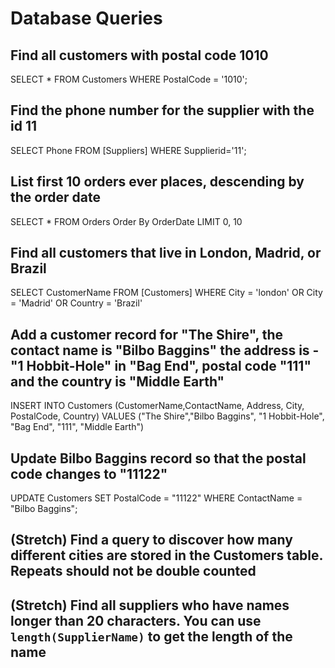 # Database Queries

## Find all customers with postal code 1010
SELECT * FROM Customers WHERE PostalCode = '1010';
## Find the phone number for the supplier with the id 11
SELECT Phone FROM [Suppliers] WHERE Supplierid='11';
## List first 10 orders ever places, descending by the order date
SELECT * FROM Orders Order By OrderDate LIMIT 0, 10
## Find all customers that live in London, Madrid, or Brazil
SELECT CustomerName FROM [Customers]  WHERE City = 'london' OR City = 'Madrid' OR Country = 'Brazil'
## Add a customer record for "The Shire", the contact name is "Bilbo Baggins" the address is -"1 Hobbit-Hole" in "Bag End", postal code "111" and the country is "Middle Earth"
INSERT INTO Customers (CustomerName,ContactName, Address, City, PostalCode, Country)
VALUES ("The Shire","Bilbo Baggins", "1 Hobbit-Hole", "Bag End", "111", "Middle Earth") 
## Update Bilbo Baggins record so that the postal code changes to "11122"
UPDATE Customers
SET PostalCode = "11122"
WHERE ContactName = "Bilbo Baggins";
## (Stretch) Find a query to discover how many different cities are stored in the Customers table. Repeats should not be double counted

## (Stretch) Find all suppliers who have names longer than 20 characters. You can use `length(SupplierName)` to get the length of the name
